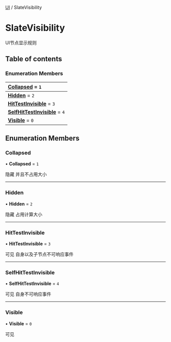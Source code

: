 [UI](../groups/Core.UI.md) / SlateVisibility

# SlateVisibility <Badge type="tip" text="Enumeration" /> <Score text="SlateVisibility" />

<span class="content-big">

UI节点显示规则

</span>

## Table of contents

### Enumeration Members <Score text="Enumeration" /> 
| **[Collapsed](mw.SlateVisibility.md#collapsed)** = ``1``  |
| :----- |
| **[Hidden](mw.SlateVisibility.md#hidden)** = ``2`` |
| **[HitTestInvisible](mw.SlateVisibility.md#hittestinvisible)** = ``3`` |
| **[SelfHitTestInvisible](mw.SlateVisibility.md#selfhittestinvisible)** = ``4`` |
| **[Visible](mw.SlateVisibility.md#visible)** = ``0`` |

## Enumeration Members

### Collapsed <Score text="Collapsed" /> 

• **Collapsed** = ``1``

隐藏 并且不占用大小

___

### Hidden <Score text="Hidden" /> 

• **Hidden** = ``2``

隐藏 占用计算大小

___

### HitTestInvisible <Score text="HitTestInvisible" /> 

• **HitTestInvisible** = ``3``

可见 自身以及子节点不可响应事件

___

### SelfHitTestInvisible <Score text="SelfHitTestInvisible" /> 

• **SelfHitTestInvisible** = ``4``

可见 自身不可响应事件

___

### Visible <Score text="Visible" /> 

• **Visible** = ``0``

可见
